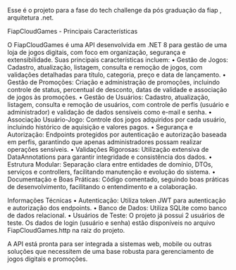 Esse é o projeto para a fase do tech challenge da pós graduação da fiap , arquitetura .net.

FiapCloudGames - Principais Características

O FiapCloudGames é uma API desenvolvida em .NET 8 para gestão de uma loja de jogos digitais, com foco em organização, segurança e extensibilidade. Suas principais características incluem:
•	Gestão de Jogos: Cadastro, atualização, listagem, consulta e remoção de jogos, com validações detalhadas para título, categoria, preço e data de lançamento.
•	Gestão de Promoções: Criação e administração de promoções, incluindo controle de status, percentual de desconto, datas de validade e associação de jogos às promoções.
•	Gestão de Usuários: Cadastro, atualização, listagem, consulta e remoção de usuários, com controle de perfis (usuário e administrador) e validação de dados sensíveis como e-mail e senha.
•	Associação Usuário-Jogo: Controle dos jogos adquiridos por cada usuário, incluindo histórico de aquisição e valores pagos.
•	Segurança e Autorização: Endpoints protegidos por autenticação e autorização baseada em perfis, garantindo que apenas administradores possam realizar operações sensíveis.
•	Validações Rigorosas: Utilização extensiva de DataAnnotations para garantir integridade e consistência dos dados.
•	Estrutura Modular: Separação clara entre entidades de domínio, DTOs, serviços e controllers, facilitando manutenção e evolução do sistema.
•	Documentação e Boas Práticas: Código comentado, seguindo boas práticas de desenvolvimento, facilitando o entendimento e a colaboração.

Informações Técnicas
•	Autenticação: Utiliza token JWT para autenticação e autorização dos endpoints.
•	Banco de Dados: Utiliza SQLite como banco de dados relacional.
•	Usuários de Teste: O projeto já possui 2 usuários de teste. Os dados de login (usuário e senha) estão disponíveis no arquivo FiapCloudGames.http na raiz do projeto.

A API está pronta para ser integrada a sistemas web, mobile ou outras soluções que necessitem de uma base robusta para gerenciamento de jogos digitais e promoções.

